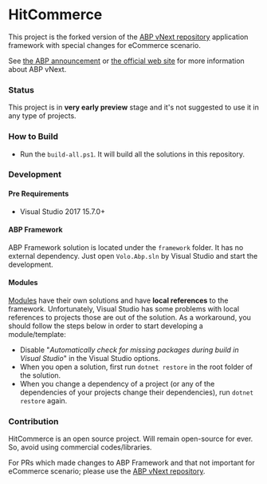# HitCommerce

This project is the forked version of the [ABP vNext repository](https://github.com/abpframework/abp) application framework with special changes for eCommerce scenario.

See [the ABP announcement](https://abp.io/blog/abp/Abp-vNext-Announcement) or  [the official web site](https://abp.io/) for more information about ABP vNext.

### Status

This project is in **very early preview** stage and it's not suggested to use it in any type of projects. 

### How to Build

- Run the `build-all.ps1`. It will build all the solutions in this repository.

### Development

#### Pre Requirements

- Visual Studio 2017 15.7.0+

#### ABP Framework

ABP Framework solution is located under the `framework` folder. It has no external dependency. Just open `Volo.Abp.sln` by Visual Studio and start the development.

#### Modules

[Modules](modules/) have their own solutions and have **local references** to the framework. Unfortunately, Visual Studio has some problems with local references to projects those are out of the solution. As a workaround, you should follow the steps below in order to start developing a module/template:

- Disable "*Automatically check for missing packages during build in Visual Studio*" in the Visual Studio options.
- When you open a solution, first run `dotnet restore` in the root folder of the solution.
- When you change a dependency of a project (or any of the dependencies of your projects change their dependencies), run `dotnet restore` again.

### Contribution

HitCommerce is an open source project. Will remain open-source for ever. So, avoid using commercial codes/libraries.

For PRs which made changes to ABP Framework and that not important for eCommerce scenario; please use the [ABP vNext repository](https://github.com/abpframework/abp).
